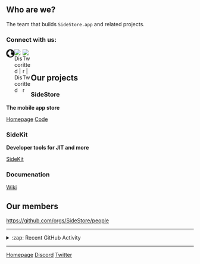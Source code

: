 <!-- 
Docs: How to use GitHub README and actions to auto-generate embedded content.
https://github.com/anuraghazra/github-readme-stats
https://www.youtube.com/watch?v=n6d4KHSKqGk
https://github.com/rahuldkjain/github-profile-readme-generator
 -->

## Who are we?

The team that builds `SideStore.app` and related projects.

### Connect with us:

<!--
[![Website](https://img.shields.io/website?label=sidestore.io&style=for-the-badge&url=https://sidestore.io)](https://sidestore.io)
[![Twitter Follow](https://img.shields.io/twitter/follow/sidestore_io?color=1DA1F2&logo=twitter&style=for-the-badge)](https://twitter.com/intent/follow?original_referer=https%3A%2F%2Fgithub.com%2Fsidestore&screen_name=sidestore)
[![GitHub Followers](https://img.shields.io/github/followers/sidestore?style=for-the-badge)]()
[![GitHub Sponsors](https://img.shields.io/github/sponsors/sidestore?style=for-the-badge
)]() 
-->

[<img align="left" alt="sidestore.io" width="22px" src="https://raw.githubusercontent.com/iconic/open-iconic/master/svg/globe.svg" />][website]
[<img align="left" alt="Discord | Discord" width="22px" src="https://cdn.jsdelivr.net/npm/simple-icons@v3/icons/discord.svg" />][discord]
[<img align="left" alt="Twitter | Twitter" width="22px" src="https://cdn.jsdelivr.net/npm/simple-icons@v3/icons/twitter.svg" />][twitter]

<br />
<br />

## Our projects

### SideStore

__The mobile app store__

[Homepage][website]
[Code][git.sidestore]

### SideKit

__Developer tools for JIT and more__

[SideKit][git.sidekit]

### Documenation

[Wiki][wiki]

## Our members

https://github.com/orgs/SideStore/people

---

<details>
  <summary>:zap: Recent GitHub Activity</summary>

<!--START_SECTION:activity-->
1. 🗣 Commented on [#488](https://github.com/SideStore/SideStore/issues/488) in [SideStore/SideStore](https://github.com/SideStore/SideStore)
2. 🗣 Commented on [#497](https://github.com/SideStore/SideStore/issues/497) in [SideStore/SideStore](https://github.com/SideStore/SideStore)
3. 🗣 Commented on [#413](https://github.com/SideStore/SideStore/issues/413) in [SideStore/SideStore](https://github.com/SideStore/SideStore)
4. 💪 Opened PR [#10](https://github.com/SideStore/omnisette-server/pull/10) in [SideStore/omnisette-server](https://github.com/SideStore/omnisette-server)
5. 🎉 Merged PR [#21](https://github.com/SideStore/SideStore-Docs/pull/21) in [SideStore/SideStore-Docs](https://github.com/SideStore/SideStore-Docs)
6. 💪 Opened PR [#21](https://github.com/SideStore/SideStore-Docs/pull/21) in [SideStore/SideStore-Docs](https://github.com/SideStore/SideStore-Docs)
7. 🗣 Commented on [#499](https://github.com/SideStore/SideStore/issues/499) in [SideStore/SideStore](https://github.com/SideStore/SideStore)
8. ❗️ Opened issue [#499](https://github.com/SideStore/SideStore/issues/499) in [SideStore/SideStore](https://github.com/SideStore/SideStore)
9. 🗣 Commented on [#498](https://github.com/SideStore/SideStore/issues/498) in [SideStore/SideStore](https://github.com/SideStore/SideStore)
10. ❗️ Closed issue [#498](https://github.com/SideStore/SideStore/issues/498) in [SideStore/SideStore](https://github.com/SideStore/SideStore)
11. 🗣 Commented on [#498](https://github.com/SideStore/SideStore/issues/498) in [SideStore/SideStore](https://github.com/SideStore/SideStore)
12. ❗️ Opened issue [#498](https://github.com/SideStore/SideStore/issues/498) in [SideStore/SideStore](https://github.com/SideStore/SideStore)
13. 🗣 Commented on [#488](https://github.com/SideStore/SideStore/issues/488) in [SideStore/SideStore](https://github.com/SideStore/SideStore)
14. 🗣 Commented on [#494](https://github.com/SideStore/SideStore/issues/494) in [SideStore/SideStore](https://github.com/SideStore/SideStore)
15. 🗣 Commented on [#494](https://github.com/SideStore/SideStore/issues/494) in [SideStore/SideStore](https://github.com/SideStore/SideStore)
16. 🗣 Commented on [#497](https://github.com/SideStore/SideStore/issues/497) in [SideStore/SideStore](https://github.com/SideStore/SideStore)
17. ❗️ Closed issue [#494](https://github.com/SideStore/SideStore/issues/494) in [SideStore/SideStore](https://github.com/SideStore/SideStore)
18. 🗣 Commented on [#494](https://github.com/SideStore/SideStore/issues/494) in [SideStore/SideStore](https://github.com/SideStore/SideStore)
19. 🗣 Commented on [#497](https://github.com/SideStore/SideStore/issues/497) in [SideStore/SideStore](https://github.com/SideStore/SideStore)
20. ❗️ Closed issue [#497](https://github.com/SideStore/SideStore/issues/497) in [SideStore/SideStore](https://github.com/SideStore/SideStore)
<!--END_SECTION:activity-->

</details>

---

[Homepage][patreon] [Discord][discord] [Twitter][twitter]

<!--
- [Patreon][patreon]
- [OpenCollective][opencollective]
- [YouTube][youtube]
-->

[website]: https://sidestore.io
[wiki]: https://wiki.sidestore.io
[twitter]: https://twitter.com/sidestore_io
[discord]: https://discord.gg/sidestore-949183273383395328
[youtube]: https://youtube.com/TODO
[patreon]: https://www.patreon.com/SideStore
[opencollective]: https://opencollective.com/TODO
[git.sidestore]: https://github.com/SideStore/SideStore/
[git.sidekit]: https://github.com/SideStore/SideKit

